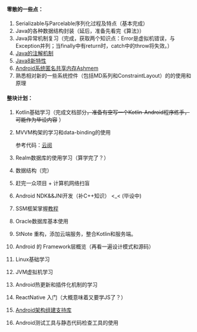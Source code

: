 #### 零散的一些点：

1. Serializable与Parcelable序列化过程及特点（基本完成）
2. Java的各种数据结构封装（延后，准备先看完《算法》）
3. Java异常机制复习（完成，获取两个知识点：Error是虚拟机错误，与Exception并列；当finally中有return时，catch中的throw将失效。）
4. [Java的注解机制](http://www.cnblogs.com/peida/archive/2013/04/23/3036035.html)
5. [Java8新特性](http://www.importnew.com/11908.html#datetimeAPI)
6. [Android系统匿名共享内存Ashmem](http://blog.csdn.net/luoshengyang/article/details/6651971) 
7. 熟悉相对新的一些系统控件（包括MD系列和ConstraintLayout）的的使用和原理


#### 整块计划：

1. Kotlin基础学习（完成文档部分~~，准备有空写一个Kotlin-Android程序练手，可能作为毕设内容~~ ）

2. MVVM构架的学习和data-binding的使用

   参考代码：[云阅]( https://github.com/youlookwhat/CloudReader) 

3. Realm数据库的使用学习（算学完了？）

4. 数据结构（完）

5. 赶完一众项目 + 计算机网络扫盲

6. Android NDK&&JNI开发（补C++知识） <_< (毕设中)

7. SSM框架掌握[教程](http://how2j.cn/t/46)

8. Oracle数据库基本使用

9. StNote 重构，添加云端服务，整合Kotlin和服务端。

10. Android 的 Framework层概览（再看一遍设计模式和源码）

11. Linux基础学习

12. JVM虚拟机学习

13. Android热更新和插件化机制的学习

14. ReactNative 入门（大概意味着又要学JS了？）

15. [Android架构组建支持库](https://developer.android.google.cn/topic/libraries/architecture/index.html)

16. Android测试工具与静态代码检查工具的使用